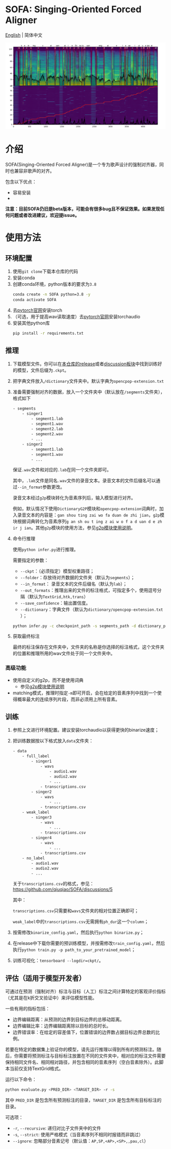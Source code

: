 # SOFA: Singing-Oriented Forced Aligner

[English](README.MD) | 简体中文

![example](example.png)

# 介绍

SOFA(Singing-Oriented Forced Aligner)是一个专为歌声设计的强制对齐器，同时也兼容非歌声的对齐。

包含以下优点：

* 容易安装
* 
**注意：目前SOFA仍旧是beta版本，可能会有很多bug且不保证效果。如果发现任何问题或者改进建议，欢迎提issue。**

# 使用方法

## 环境配置

1. 使用`git clone`​​下载本仓库的代码
2. 安装conda
3. 创建conda环境，python版本的要求为`3.8`
    ```bash
    conda create -n SOFA python=3.8 -y
    conda activate SOFA
    ```
4. 去[pytorch官网](https://pytorch.org/get-started/locally/)安装torch
5. （可选，用于提高wav读取速度）去[pytorch官网](https://pytorch.org/get-started/locally/)安装torchaudio
6. 安装其他python库
    ```bash
    pip install -r requirements.txt
    ```

## 推理

1. 下载模型文件。你可以在[本仓库的release](https://github.com/qiuqiao/SOFA/releases)或者[discussion板块](https://github.com/qiuqiao/SOFA/discussions/categories/pretrained-model-sharing)中找到训练好的模型，文件后缀为`.ckpt`。
2. 把字典文件放入`/dictionary`​​文件夹中。默认字典为`opencpop-extension.txt`​​
3. 准备需要强制对齐的数据，放入一个文件夹中（默认放在`/segments`​​文件夹），格式如下
    ```text
    - segments
        - singer1
            - segment1.lab
            - segment1.wav
            - segment2.lab
            - segment2.wav
            - ...
        - singer2
            - segment1.lab
            - segment1.wav
            - ...
    ```
    保证`.wav`文件和对应的`.lab`在同一个文件夹即可。

    其中，`.lab`文件是同名`.wav`文件的录音文本。录音文本的文件后缀名可以通过`--in_format`参数更改。
    
    录音文本经过`g2p`模块转化为音素序列后，输入模型进行对齐。

    例如，默认情况下使用`DictionaryG2P`模块和`opencpop-extension`词典时，加入录音文本的内容是：`gan shou ting zai wo fa duan de zhi jian`，`g2p`模块根据词典转化为音素序列`g an sh ou t ing z ai w o f a d uan d e zh ir j ian`。其他`g2p`模块的使用方法，参见[g2p模块使用说明](modules/g2p/readme_g2p_zh.md)。
    
4. 命令行推理

    使用`python infer.py`进行推理。

    需要指定的参数：
    - `--ckpt`：（必须指定）模型权重路径；
    - `--folder`：存放待对齐数据的文件夹​（默认为`segments`）；
    - `--in_format`： 录音文本的文件后缀名（默认为`lab`）；
    - `--out_formats`：推理出来的文件的标注格式，可指定多个，使用逗号分隔（默认为`TextGrid,htk,trans`）
    - `--save_confidence`：输出置信度。
    - `--dictionary`：字典文件​（默认为`dictionary/opencpop-extension.txt`​）；

    ```bash
    python infer.py -c checkpoint_path -s segments_path -d dictionary_path -of output_format1,output_format2...
    ```
5. 获取最终标注

    最终的标注保存在文件夹中，文件夹的名称是你选择的标注格式，这个文件夹的位置和推理所用的wav文件处于同一个文件夹中。

### 高级功能

   - 使用自定义的g2p，而不是使用词典
     - 参见[g2p模块使用说明](modules/g2p/readme_g2p_zh.md)
   - matching模式，推理时指定`-m`即可开启，会在给定的音素序列中找到一个使得概率最大的连续序列片段，而非必须用上所有音素。
## 训练

1. 参照上文进行环境配置。建议安装torchaudio以获得更快的binarize速度；
2. 把训练数据按以下格式放入`data`文件夹：

    ```
    - data
        - full_label
            - singer1
                - wavs
                    - audio1.wav
                    - audio2.wav
                    - ...
                - transcriptions.csv
            - singer2
                - wavs
                    - ...
                - transcriptions.csv
        - weak_label
            - singer3
                - wavs
                    - ...
                - transcriptions.csv
            - singer4
                - wavs
                    - ...
                - transcriptions.csv
        - no_label
            - audio1.wav
            - audio2.wav
            - ...
    ```
    关于`transcriptions.csv`的格式，参见：https://github.com/qiuqiao/SOFA/discussions/5
    
    其中：

    `transcriptions.csv`只需要和`wavs`文件夹的相对位置正确即可；

    `weak_label`中的`transcriptions.csv`无需拥有`ph_dur`这一个`column`；
3. 按需修改`binarize_config.yaml`，然后执行`python binarize.py`；
4. 在release中下载你需要的预训练模型，并按需修改`train_config.yaml`，然后执行`python train.py -p path_to_your_pretrained_model`；
5. 训练可视化：`tensorboard --logdir=ckpt/`。

## 评估（适用于模型开发者）

可通过在预测（强制对齐）标注与目标（人工）标注之间计算特定的客观评价指标（尤其是在k折交叉验证中）来评估模型性能。

一些有用的指标包括：

- 边界编辑距离：从预测的边界到目标边界的总移动距离。
- 边界编辑比率：边界编辑距离除以目标的总时长。
- 边界错误率：在给定的容差值下，位置错误的边界数占据目标边界总数的比例。

若要在特定的数据集上验证你的模型，请先运行推理以得到所有的预测标注。随后，你需要将预测标注与目标标注放置在不同的文件夹中，相对应的标注文件需要保持相同文件名、相同相对路径，并包含相同的音素序列（空白音素除外）。此脚本当前仅支持TextGrid格式。

运行以下命令：

```bash
python evaluate.py <PRED_DIR> <TARGET_DIR> -r -s
```

其中 `PRED_DIR` 是包含所有预测标注的目录，`TARGET_DIR` 是包含所有目标标注的目录。

可选项：
- `-r`, `--recursive`: 递归对比子文件夹中的文件
- `-s`, `--strict`: 使用严格模式（当音素序列不相同时报错而非跳过）
- `--ignore`: 忽略部分音素记号（默认值：`AP,SP,<AP>,<SP>,,pau,cl`）
